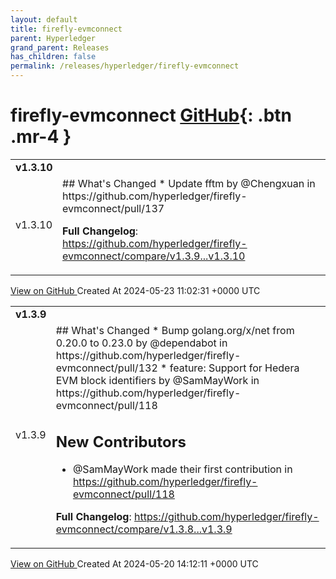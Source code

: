 ```yaml
---
layout: default
title: firefly-evmconnect
parent: Hyperledger
grand_parent: Releases
has_children: false
permalink: /releases/hyperledger/firefly-evmconnect
---
```


# firefly-evmconnect <span class="fs-3 right-align">[GitHub](https://github.com/hyperledger/firefly-evmconnect){: .btn .mr-4 }</span>


<div>
    <table>
        <tr>
            <td colspan="2">
                <b>
                    v1.3.10
                </b>
            </td>
        </tr>
        <tr>
            <td>
                <span class="chip">
                    v1.3.10
                </span>
            </td>
            <td>
                ## What's Changed
* Update fftm by @Chengxuan in https://github.com/hyperledger/firefly-evmconnect/pull/137


**Full Changelog**: https://github.com/hyperledger/firefly-evmconnect/compare/v1.3.9...v1.3.10
            </td>
        </tr>
    </table>
    <a href="https://github.com/hyperledger/firefly-evmconnect/releases/tag/v1.3.10" class=".btn">
        View on GitHub
    </a>
    <span class="right-align">
        Created At 2024-05-23 11:02:31 +0000 UTC
    </span>
</div>

<div>
    <table>
        <tr>
            <td colspan="2">
                <b>
                    v1.3.9
                </b>
            </td>
        </tr>
        <tr>
            <td>
                <span class="chip">
                    v1.3.9
                </span>
            </td>
            <td>
                ## What's Changed
* Bump golang.org/x/net from 0.20.0 to 0.23.0 by @dependabot in https://github.com/hyperledger/firefly-evmconnect/pull/132
* feature: Support for Hedera EVM block identifiers by @SamMayWork in https://github.com/hyperledger/firefly-evmconnect/pull/118

## New Contributors
* @SamMayWork made their first contribution in https://github.com/hyperledger/firefly-evmconnect/pull/118

**Full Changelog**: https://github.com/hyperledger/firefly-evmconnect/compare/v1.3.8...v1.3.9
            </td>
        </tr>
    </table>
    <a href="https://github.com/hyperledger/firefly-evmconnect/releases/tag/v1.3.9" class=".btn">
        View on GitHub
    </a>
    <span class="right-align">
        Created At 2024-05-20 14:12:11 +0000 UTC
    </span>
</div>

